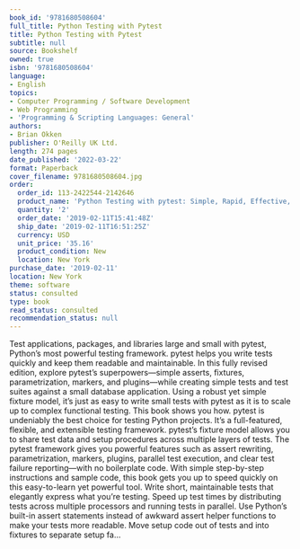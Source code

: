 ```yaml
---
book_id: '9781680508604'
full_title: Python Testing with Pytest
title: Python Testing with Pytest
subtitle: null
source: Bookshelf
owned: true
isbn: '9781680508604'
language:
- English
topics:
- Computer Programming / Software Development
- Web Programming
- 'Programming & Scripting Languages: General'
authors:
- Brian Okken
publisher: O'Reilly UK Ltd.
length: 274 pages
date_published: '2022-03-22'
format: Paperback
cover_filename: 9781680508604.jpg
order:
  order_id: 113-2422544-2142646
  product_name: 'Python Testing with pytest: Simple, Rapid, Effective, and Scalable'
  quantity: '2'
  order_date: '2019-02-11T15:41:48Z'
  ship_date: '2019-02-11T16:51:25Z'
  currency: USD
  unit_price: '35.16'
  product_condition: New
  location: New York
purchase_date: '2019-02-11'
location: New York
theme: software
status: consulted
type: book
read_status: consulted
recommendation_status: null
---
```

Test applications, packages, and libraries large and small with pytest, Python’s most powerful testing framework. pytest helps you write tests quickly and keep them readable and maintainable. In this fully revised edition, explore pytest’s superpowers—simple asserts, fixtures, parametrization, markers, and plugins—while creating simple tests and test suites against a small database application. Using a robust yet simple fixture model, it’s just as easy to write small tests with pytest as it is to scale up to complex functional testing. This book shows you how.
pytest is undeniably the best choice for testing Python projects. It’s a full-featured, flexible, and extensible testing framework. pytest’s fixture model allows you to share test data and setup procedures across multiple layers of tests. The pytest framework gives you powerful features such as assert rewriting, parametrization, markers, plugins, parallel test execution, and clear test failure reporting—with no boilerplate code.
With simple step-by-step instructions and sample code, this book gets you up to speed quickly on this easy-to-learn yet powerful tool. Write short, maintainable tests that elegantly express what you’re testing. Speed up test times by distributing tests across multiple processors and running tests in parallel. Use Python’s built-in assert statements instead of awkward assert helper functions to make your tests more readable. Move setup code out of tests and into fixtures to separate setup fa...
